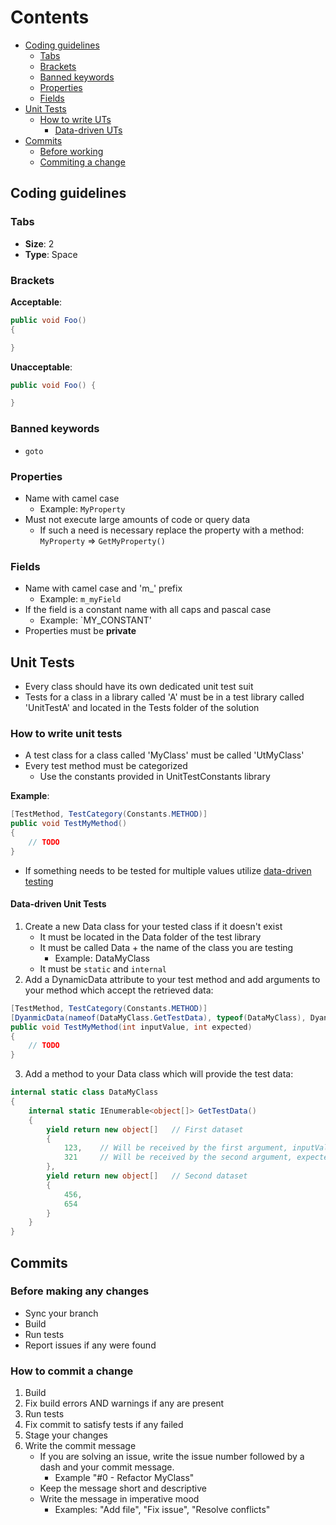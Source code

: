 # Contents
- [Coding guidelines](#coding-guidelines)
    - [Tabs](#tabs)
    - [Brackets](#brackets)
    - [Banned keywords](#banned-keywords)
    - [Properties](#properties)
    - [Fields](#fields)
- [Unit Tests](#unit-tests)
    - [How to write UTs](#how-to-write-unit-tests)
        - [Data-driven UTs](#data-driven-unit-tests)
- [Commits](#commits)
    - [Before working](#before-making-any-changes)
    - [Commiting a change](#how-to-commit-a-change)

## Coding guidelines
### Tabs
- **Size**: 2
- **Type**: Space
### Brackets

**Acceptable**:

```csharp
public void Foo()
{

}
```

**Unacceptable**:

```csharp
public void Foo() {

}
```

### Banned keywords
- `goto`
    
### Properties
- Name with camel case
    - Example: `MyProperty`
- Must not execute large amounts of code or query data
    - If such a need is necessary replace the property with a method: `MyProperty` => `GetMyProperty()`

### Fields
- Name with camel case and 'm_' prefix
    - Example: `m_myField`
- If the field is a constant name with all caps and pascal case
    - Example: `MY_CONSTANT'
- Properties must be **private**

## Unit Tests
- Every class should have its own dedicated unit test suit
- Tests for a class in a library called 'A' must be in a test library called 'UnitTestA' and located in the Tests folder of the solution

### How to write unit tests
- A test class for a class called 'MyClass' must be called 'UtMyClass'
- Every test method must be categorized
    - Use the constants provided in UnitTestConstants library

**Example**:
```csharp
[TestMethod, TestCategory(Constants.METHOD)]
public void TestMyMethod()
{
    // TODO
}
```
- If something needs to be tested for multiple values utilize [data-driven testing](#data-driven-unit-tests)

#### Data-driven Unit Tests
1. Create a new Data class for your tested class if it doesn't exist
    - It must be located in the Data folder of the test library
    - It must be called Data + the name of the class you are testing
        - Example: DataMyClass
    - It must be `static` and `internal`
2. Add a DynamicData attribute to your test method and add arguments to your method which accept the retrieved data:
```csharp
[TestMethod, TestCategory(Constants.METHOD)]
[DyanmicData(nameof(DataMyClass.GetTestData), typeof(DataMyClass), DyanamicDataSourceType.Method)]
public void TestMyMethod(int inputValue, int expected)
{
    // TODO
}
```
3. Add a method to your Data class which will provide the test data:
```csharp
internal static class DataMyClass
{
    internal static IEnumerable<object[]> GetTestData()
    {
        yield return new object[]   // First dataset
        {
            123,    // Will be received by the first argument, inputValue
            321     // Will be received by the second argument, expected
        },
        yield return new object[]   // Second dataset
        {
            456,
            654
        }
    }
}
```

## Commits
### Before making any changes
- Sync your branch
- Build
- Run tests
- Report issues if any were found

### How to commit a change
1. Build
2. Fix build errors AND warnings if any are present
3. Run tests
4. Fix commit to satisfy tests if any failed
5. Stage your changes
6. Write the commit message
    - If you are solving an issue, write the issue number followed by a dash and your commit message.
        - Example "#0 - Refactor MyClass"
    - Keep the message short and descriptive
    - Write the message in imperative mood
        - Examples: "Add file", "Fix issue", "Resolve conflicts"
    
    